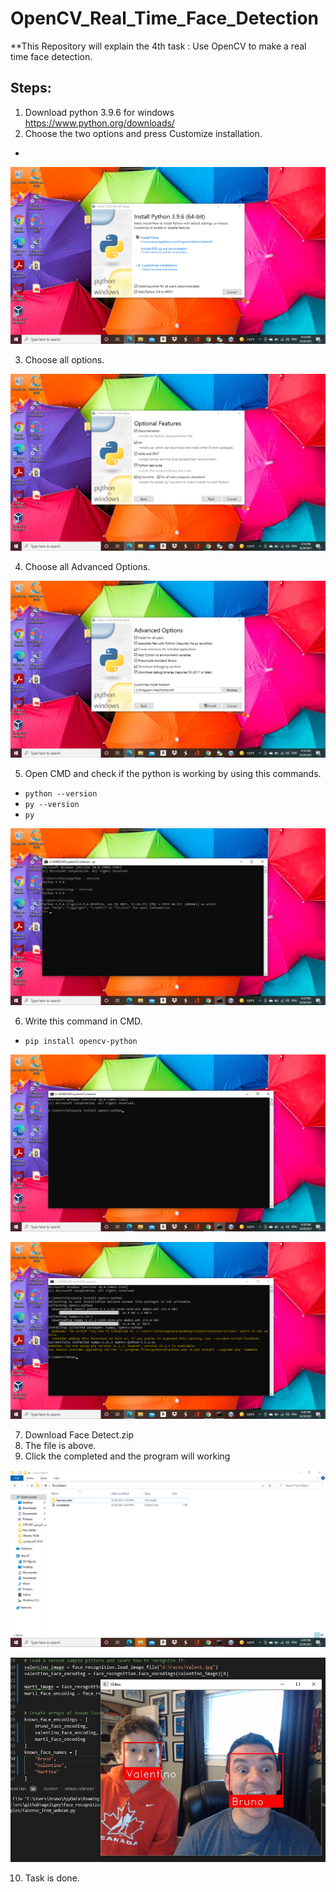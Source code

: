 # OpenCV_Real_Time_Face_Detection
**This Repository will explain the 4th task : Use OpenCV to make a real time face detection.
## Steps:
1. Download python 3.9.6 for windows https://www.python.org/downloads/
2. Choose the two options and press Customize installation.
-
![2](https://github.com/faisalsaud63192/OpenCV_Real_Time_Face_Detection/blob/main/Images/2.png)

3. Choose all options.

![3](https://github.com/faisalsaud63192/OpenCV_Real_Time_Face_Detection/blob/main/Images/3.png)

4. Choose all Advanced Options.

![4](https://github.com/faisalsaud63192/OpenCV_Real_Time_Face_Detection/blob/main/Images/4.png)

5. Open CMD and check if the python is working by using this commands.
*  `python --version`
*  `py --version`
*  `py`

![5](https://github.com/faisalsaud63192/OpenCV_Real_Time_Face_Detection/blob/main/Images/5.png)

6. Write this command in CMD.

*  `pip install opencv-python`

![6](https://github.com/faisalsaud63192/OpenCV_Real_Time_Face_Detection/blob/main/Images/6.png)

![7](https://github.com/faisalsaud63192/OpenCV_Real_Time_Face_Detection/blob/main/Images/7.png)

7. Download Face Detect.zip
8. The file is above.
9. Click the completed and the program will working

![8](https://github.com/faisalsaud63192/OpenCV_Real_Time_Face_Detection/blob/main/Images/8.png)



![recognition](https://github.com/faisalsaud63192/OpenCV_Real_Time_Face_Detection/blob/main/Images/python-face-recognition.jpg)

10. Task is done.



